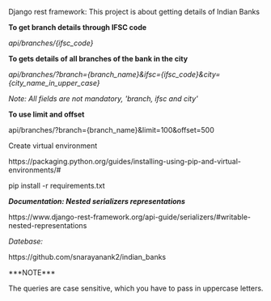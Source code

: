 <html>
  <body>
     <p>Django rest framework: This project is about getting details of Indian Banks</p>
     <p><b>To get branch details through IFSC code</b></p>
     <p><i>api/branches/{ifsc_code}</i></p>
     <p><b>To gets details of all branches of the bank in the city</b></p>
     <p><i>api/branches/?branch={branch_name}&ifsc={ifsc_code}&city={city_name_in_upper_case}</i></p>
     <p><i>Note: All fields are not mandatory, 'branch, ifsc and city'</i></p>
     <p><b>To use limit and offset</b></p>
     <p>api/branches/?branch={branch_name}&limit=100&offset=500</p>
     <p>Create virtual environment</p>
  <p>https://packaging.python.org/guides/installing-using-pip-and-virtual-environments/#</p>
  <p>pip install -r requirements.txt</p>
   <b><i>Documentation: Nested serializers representations</i></b>
  <p>https://www.django-rest-framework.org/api-guide/serializers/#writable-nested-representations</p>
  <p><i>Datebase:</i></p>
   <p>https://github.com/snarayanank2/indian_banks</p>
  <p>***NOTE***</p>
  <p>The queries are case sensitive, which you have to pass in uppercase letters.</p>
  </body>
 </html>
